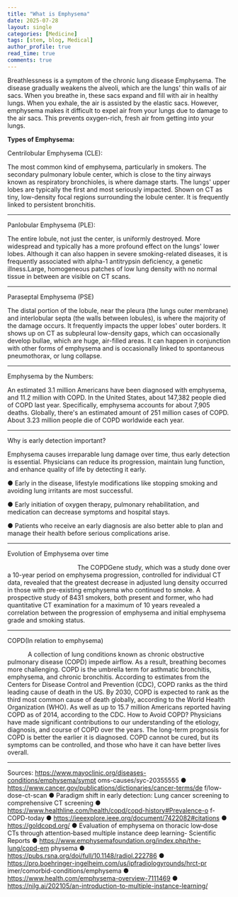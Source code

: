```yaml
---
title: "What is Emphysema"
date: 2025-07-28
layout: single
categories: [Medicine]
tags: [stem, blog, Medical]
author_profile: true
read_time: true
comments: true
---
```


Breathlessness is a symptom of the chronic lung disease Emphysema. The disease gradually weakens the alveoli, which are the lungs' thin walls of air sacs. When you breathe in, these sacs expand and fill with air in healthy lungs. When you exhale, the air is assisted by the elastic sacs. However, emphysema makes it difficult to expel air from your lungs due to damage to the air sacs. This prevents oxygen-rich, fresh air from getting into your lungs. 

**Types of Emphysema:**

Centrilobular Emphysema (CLE):  

The most common kind of emphysema, particularly in smokers. The secondary pulmonary lobule center, which is close to the tiny airways known as respiratory bronchioles, is where damage starts. The lungs' upper lobes are typically the first and most seriously impacted. Shown on CT as tiny, low-density focal regions surrounding the lobule center. It is frequently linked to persistent bronchitis. 

____________________________________________________________________________________________________________________________________________________________________________________________________________________________________________________________________________________________________________________________________________________

Panlobular Emphysema (PLE): 

						 
The entire lobule, not just the center, is uniformly destroyed. More widespread and typically has a more profound effect on the lungs' lower lobes. Although it can also happen in severe smoking-related diseases, it is frequently associated with alpha-1 antitrypsin deficiency, a genetic illness.Large, homogeneous patches of low lung density with no normal tissue in between are visible on CT scans. 

____________________________________________________________________________________________________________________________________________________________________________________________________________________________________________________________________________________________________________________________________________________

Paraseptal Emphysema (PSE)  
		 

The distal portion of the lobule, near the pleura (the lungs outer membrane) and interlobular septa (the walls between lobules), is where the majority of the damage occurs. It frequently impacts the upper lobes' outer borders. It shows up on CT as subpleural low-density gaps, which can occasionally develop bullae, which are huge, air-filled areas. It can happen in conjunction with other forms of emphysema and is occasionally linked to spontaneous pneumothorax, or lung collapse. 

____________________________________________________________________________________________________________________________________________________________________________________________________________________________________________________________________________________________________________________________________________________

Emphysema by the Numbers: 


An estimated 3.1 million Americans have been diagnosed with emphysema, and 11.2 million with COPD. In the United States, about 147,382 people died of COPD last year. Specifically, emphysema accounts for about 7,905 deaths. Globally, there's an estimated amount of 251 million cases of COPD. About 3.23 million people die of COPD worldwide each year.  

____________________________________________________________________________________________________________________________________________________________________________________________________________________________________________________________________________________________________________________________________________________

Why is early detection important?    


Emphysema causes irreparable lung damage over time, thus early detection is essential. Physicians can reduce its progression, maintain lung function, and enhance quality of life by detecting it early.  

●  Early in the disease, lifestyle modifications like stopping smoking and avoiding lung irritants are most successful.   

●  Early initiation of oxygen therapy, pulmonary rehabilitation, and medication can decrease symptoms and hospital stays.     

●  Patients who receive an early diagnosis are also better able to plan and manage their health before serious complications arise.  


____________________________________________________________________________________________________________________________________________________________________________________________________________________________________________________________________________________________________________________________________________________

Evolution of Emphysema over time 

            
The COPDGene study, which was a study done over a 10-year period on emphysema progression, controlled for individual CT data, revealed that the greatest decrease in adjusted lung density occurred in those with pre-existing emphysema who continued to smoke. A prospective study of 8431 smokers, both present and former, who had quantitative CT examination for a maximum of 10 years revealed a correlation between the progression of emphysema and initial emphysema grade and smoking status.  


____________________________________________________________________________________________________________________________________________________________________________________________________________________________________________________________________________________________________________________________________________________

COPD(In relation to emphysema) 

    
A collection of lung conditions known as chronic obstructive pulmonary disease (COPD) impede airflow. As a result, breathing becomes more challenging. COPD is the umbrella term for asthmatic bronchitis, emphysema, and chronic bronchitis. According to estimates from the Centers for Disease Control and Prevention (CDC), COPD ranks as the third leading cause of death in the US. By 2030, COPD is expected to rank as the third most common cause of death globally, according to the World Health Organization (WHO). As well as up to 15.7 million Americans reported having COPD as of 2014, according to the CDC. How to Avoid COPD? Physicians have made significant contributions to our understanding of the etiology, diagnosis, and course of COPD over the years. The long-term prognosis for COPD is better the earlier it is diagnosed. COPD cannot be cured, but its symptoms can be controlled, and those who have it can have better lives overall. 


____________________________________________________________________________________________________________________________________________________________________________________________________________________________________________________________________________________________________________________________________________________

Sources:
https://www.mayoclinic.org/diseases-conditions/emphysema/sympt oms-causes/syc-20355555
● https://www.cancer.gov/publications/dictionaries/cancer-terms/de f/low-dose-ct-scan
● Paradigm shift in early detection: Lung cancer screening to comprehensive CT screening
● https://www.healthline.com/health/copd/copd-history#Prevalence-o f-COPD-today
● https://ieeexplore.ieee.org/document/7422082#citations ● https://goldcopd.org/
● Evaluation of emphysema on thoracic low‐dose CTs through attention‐based multiple instance deep learning- Scientific Reports
● https://www.emphysemafoundation.org/index.php/the-lung/copd-em physema
● https://pubs.rsna.org/doi/full/10.1148/radiol.222786
● https://pro.boehringer-ingelheim.com/us/ipfradiologyrounds/hrct-pr
imer/comorbid-conditions/emphysema
● https://www.health.com/emphysema-overview-7111469
● https://nilg.ai/202105/an-introduction-to-multiple-instance-learning/





